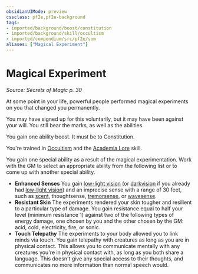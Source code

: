 ```yaml
---
obsidianUIMode: preview
cssclass: pf2e,pf2e-background
tags:
- imported/background/boost/constitution
- imported/background/skill/occultism
- imported/compendium/src/pf2e/som
aliases: ["Magical Experiment"]
---
```

# Magical Experiment
*Source: Secrets of Magic p. 30*  

At some point in your life, powerful people performed magical experiments on you that changed you permanently.

You may have signed up for this voluntarily, but it may have been against your will. You still bear the marks, as well as the abilities.

You gain one ability boost. It must be to Constitution.

You're trained in [Occultism](../../skills.md#Occultism) and the [Academia Lore](../../skills.md#Lore) skill.

You gain one special ability as a result of the magical experimentation. Work with the GM to select an appropriate ability from the following list or to come up with another special ability.

- **Enhanced Senses** You gain [low-light vision](low-light-vision.md) (or [darkvision](rules/abilities/darkvision.md) if you already had [low-light vision](low-light-vision.md)) and an imprecise sense with a range of 30 feet, such as [scent](scent.md), thoughtsense, [tremorsense](tremorsense.md), or [wavesense](wavesense.md).
- **Resistant Skin** The experiments rendered your skin tougher and resilient to a particular type of damage. You gain resistance equal to half your level (minimum resistance 1) against two of the following types of energy damage, one chosen by you and the other chosen by the GM: acid, cold, electricity, fire, or sonic.
- **Touch Telepathy** The experiments to your body allowed you to link minds via touch. You gain telepathy with creatures as long as you are in physical contact. This allows you to communicate mentally with any creatures you're in physical contact with, as long as you both share a language. This doesn't give any special access to their thoughts, and communicates no more information than normal speech would.